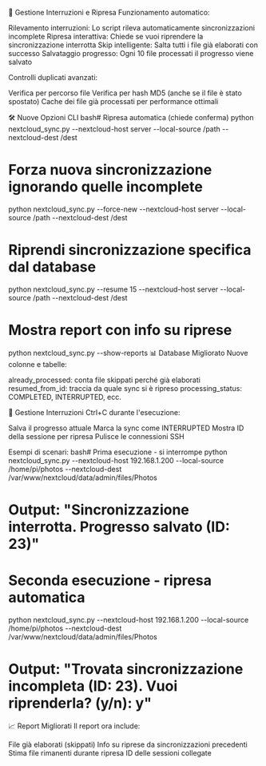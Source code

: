 🔄 Gestione Interruzioni e Ripresa
Funzionamento automatico:

Rilevamento interruzioni: Lo script rileva automaticamente sincronizzazioni incomplete
Ripresa interattiva: Chiede se vuoi riprendere la sincronizzazione interrotta
Skip intelligente: Salta tutti i file già elaborati con successo
Salvataggio progresso: Ogni 10 file processati il progresso viene salvato

Controlli duplicati avanzati:

Verifica per percorso file
Verifica per hash MD5 (anche se il file è stato spostato)
Cache dei file già processati per performance ottimali

🛠️ Nuove Opzioni CLI
bash# Ripresa automatica (chiede conferma)
python nextcloud_sync.py --nextcloud-host server --local-source /path --nextcloud-dest /dest

# Forza nuova sincronizzazione ignorando quelle incomplete  
python nextcloud_sync.py --force-new --nextcloud-host server --local-source /path --nextcloud-dest /dest

# Riprendi sincronizzazione specifica dal database
python nextcloud_sync.py --resume 15 --nextcloud-host server --local-source /path --nextcloud-dest /dest

# Mostra report con info su riprese
python nextcloud_sync.py --show-reports
📊 Database Migliorato
Nuove colonne e tabelle:

already_processed: conta file skippati perché già elaborati
resumed_from_id: traccia da quale sync si è ripreso
processing_status: COMPLETED, INTERRUPTED, ecc.

🚨 Gestione Interruzioni
Ctrl+C durante l'esecuzione:

Salva il progresso attuale
Marca la sync come INTERRUPTED
Mostra ID della sessione per ripresa
Pulisce le connessioni SSH

Esempi di scenari:
bash# Prima esecuzione - si interrompe
python nextcloud_sync.py --nextcloud-host 192.168.1.200 --local-source /home/pi/photos --nextcloud-dest /var/www/nextcloud/data/admin/files/Photos
# Output: "Sincronizzazione interrotta. Progresso salvato (ID: 23)"

# Seconda esecuzione - ripresa automatica
python nextcloud_sync.py --nextcloud-host 192.168.1.200 --local-source /home/pi/photos --nextcloud-dest /var/www/nextcloud/data/admin/files/Photos  
# Output: "Trovata sincronizzazione incompleta (ID: 23). Vuoi riprenderla? (y/n): y"
📈 Report Migliorati
Il report ora include:

File già elaborati (skippati)
Info su riprese da sincronizzazioni precedenti
Stima file rimanenti durante ripresa
ID delle sessioni collegate